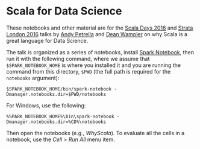 # Scala for Data Science

These notebooks and other material are for the [Scala Days 2016](http://www.scaladays.org/) and [Strata London 2016](http://conferences.oreilly.com/strata/hadoop-big-data-eu/public/schedule/detail/49739) talks by [Andy Petrella](mailto:noootsab@data-fellas.guru) and [Dean Wampler](dean.wampler@lightbend.com) on why Scala is a great language for Data Science.

The talk is organized as a series of notebooks, install [Spark Notebook](http://spark-notebook.io/), then run it with the following command, where we assume that `$SPARK_NOTEBOOK_HOME` is where you installed it and you are running the command from this directory, `$PWD` (the full path is required for the `notebooks` argument):

```shell
$SPARK_NOTEBOOK_HOME/bin/spark-notebook -Dmanager.notebooks.dir=$PWD/notebooks
```

For Windows, use the following:
```
%SPARK_NOTEBOOK_HOME%\bin\spark-notebook -Dmanager.notebooks.dir=%CD%\notebooks
```

Then open the notebooks (e.g., _WhyScala_). To evaluate all the cells in a notebook, use the _Cell > Run All_ menu item.

